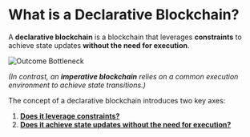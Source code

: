 # What is a Declarative Blockchain?

A **declarative blockchain** is a blockchain that leverages **constraints** to achieve state updates **without the need for execution**.

<img src="/images/declarative-blockchain.png" alt="Outcome Bottleneck">

_(In contrast, an **imperative blockchain** relies on a common execution environment to achieve state transitions.)_

The concept of a declarative blockchain introduces two key axes:

1. [**Does it leverage constraints?**](./criterion-1)
2. [**Does it achieve state updates without the need for execution?**](./criterion-2)
